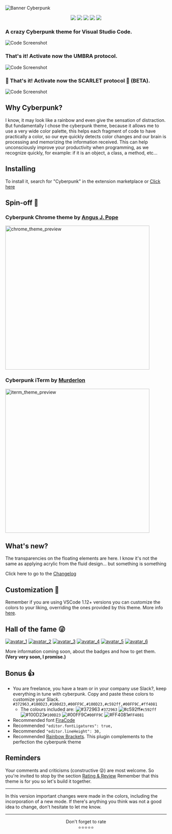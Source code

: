 
![Banner Cyberpunk](https://github.com/max-SS/cyberpunk/raw/master/assets/banner.png?raw=true "Banner Cyberpunk")
<p align="center">
<img src="https://img.shields.io/vscode-marketplace/d/max-SS.cyberpunk.svg?style=for-the-badge"/>
<img src="https://img.shields.io/vscode-marketplace/r/max-SS.cyberpunk.svg?style=for-the-badge"/>
<img src="https://img.shields.io/vscode-marketplace/v/max-SS.cyberpunk.svg?style=for-the-badge"/>
<img src="https://img.shields.io/github/contributors/prometheux-ar/cyberpunk.svg?style=for-the-badge"/>
<img src="https://img.shields.io/github/stars/prometheux-ar/cyberpunk.svg?style=for-the-badge&label=Stars"/>
</p>

### A crazy Cyberpunk theme for Visual Studio Code.
![Code Screenshot](https://github.com/max-SS/cyberpunk/raw/master/assets/preview.png?raw=true "Code Screenshot")
### That's it! Activate now the UMBRA protocol.
![Code Screenshot](https://github.com/max-SS/cyberpunk/raw/master/assets/preview-umbra.png?raw=true "Code Screenshot")
### 👾 That's it! Activate now the SCARLET protocol 👾 (BETA).
![Code Screenshot](https://github.com/max-SS/cyberpunk/raw/master/assets/preview-scarlet.png?raw=true "Code Screenshot")
## Why Cyberpunk?
I know, it may look like a rainbow and even give the sensation of distraction.
But fundamentally I chose the cyberpunk theme, because it allows me to use a very wide color palette, this helps each fragment of code to have practically a color, so our eye quickly detects color changes and our brain is processing and memorizing the information received. This can help unconsciously improve your productivity when programming, as we recognize quickly, for example: if it is an object, a class, a method, etc...

## Installing

To install it, search for "Cyberpunk" in the extension marketplace or [Click here](https://marketplace.visualstudio.com/items?itemName=max-SS.cyberpunk)

## Spin-off 🐣
### Cyberpunk Chrome theme by [Angus J. Pope](https://github.com/angusPope)
<a href="https://chrome.google.com/webstore/detail/cyberpunk/ekkfihjmcoeplagmladakeignpdaecmc"><img src="https://i.ibb.co/f2wC4rW/chrome-theme.png" alt="chrome_theme_preview" width="450rem"></a>

### Cyberpunk iTerm by [Murderlon](https://github.com/Murderlon/cyberpunk-iterm)
<a href="https://github.com/Murderlon/cyberpunk-iterm"><img src="https://i.ibb.co/XWmMqQP/iterm-theme.png" alt="iterm_theme_preview" width="450rem"></a>

## What's new?
The transparencies on the floating elements are here. I know it's not the same as applying acrylic from the fluid design... but something is something


Click here to go to the [Changelog](https://github.com/max-SS/cyberpunk/blob/master/CHANGELOG.md)

## Customization 🎨

Remember if you are using VSCode 1.12+ versions you can customize the colors to your liking, overriding the ones provided by this theme. More info [here](https://code.visualstudio.com/docs/getstarted/theme-color-reference).

## Hall of the fame 😜
<a href="https://github.com/max-SS/cyberpunk"><img src="https://image.ibb.co/hnfhKT/avatar_1.png" alt="avatar_1" border="0"></a>
<a href="https://github.com/kuerme"><img src="https://image.ibb.co/ne6068/avatar_2.png" alt="avatar_2" border="0"></a>
<a href="https://github.com/Murderlon"><img src="https://image.ibb.co/mAsq68/avatar_3.png" alt="avatar_3" border="0"></a>
<a href="https://github.com/mkoppmann"><img src="https://image.ibb.co/j7BiR8/avatar_4.png" alt="avatar_4" border="0"></a>
<a href="https://github.com/kleinfreund"><img src="https://image.ibb.co/dytove/avatar_5.png" alt="avatar_5" border="0"></a>
<a href="https://github.com/angusPope"><img src="https://i.ibb.co/V2sfPhS/avatar_6.png" alt="avatar_6" border="0"></a>

More information coming soon, about the badges and how to get them. **(Very very soon, I promise.)**

## Bonus 👍
- You are freelance, you have a team or in your company use Slack?, keep everything in tune with cyberpunk.
Copy and paste these colors to customize your Slack.
`#372963,#100D23,#100d23,#00FF9C,#100D23,#c592ff,#00FF9C,#ff4081`
  - The colours included are:
![#372963](https://placehold.it/15/372963/000000?text=+) `#372963`
![#c592ff](https://placehold.it/15/c592ff/000000?text=+)`#c592ff`
![#100D23](https://placehold.it/15/100D23/000000?text=+)`#100D23`
![#00FF9C](https://placehold.it/15/00FF9C/000000?text=+)`#00FF9C`
![#FF4081](https://placehold.it/15/FF4081/000000?text=+)`#FF4081`
- Recommended font [FiraCode](https://github.com/tonsky/FiraCode)
- Recommended `"editor.fontLigatures": true,`
- Recommended `"editor.lineHeight": 30,`
- Recommended [Rainbow Brackets](https://marketplace.visualstudio.com/items?itemName=2gua.rainbow-brackets). This plugin complements to the perfection the cyberpunk theme

## Reminders

Your comments and criticisms (constructive 😜) are most welcome.
So you're invited to stop by the section [Rating & Review](https://marketplace.visualstudio.com/items?itemName=max-SS.cyberpunk#review-details)
Remember that this theme is for you so let's build it together.

---
In this version important changes were made in the colors, including the incorporation of a new mode. If there's anything you think was not a good idea to change, don't hesitate to let me know.

---

<div align="center">Don't forget to rate</div>
<div align="center"><span>⭐️⭐️⭐️⭐️⭐</span></div>
